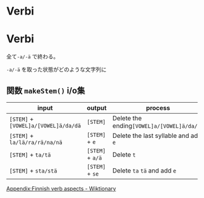 # Verbi

# Verbi

全て`-a/-ä` で終わる。

`-a/-ä` を取った状態がどのような文字列に

## 関数 `makeStem()` i/o集

| input | output | process |
| --- | --- | --- |
| `[STEM]` + `[VOWEL]a/[VOWEL]ä/da/dä` | `[STEM]`  | Delete the ending`[VOWEL]a/[VOWEL]ä/da/dä` |
| `[STEM]` + `la/lä/ra/rä/na/nä` | `[STEM]` + `e`  | Delete the last syllable and add `e` |
| `[STEM]` + `ta/tä` | `[STEM]` + `a/ä`  | Delete `t`  |
| `[STEM]` + `sta/stä` | `[STEM]` + `se`  | Delete `ta` `tä` and add `e` |

[Appendix:Finnish verb aspects - Wiktionary](https://en.m.wiktionary.org/wiki/Appendix:Finnish_verb_aspects#Causative)